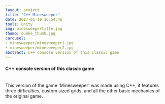 ```yaml
---
layout: project
title: "C++ Minesweeper"
date: 2017-01-19 16:54:46
tools: Unity
img: minesweepertitle.jpg
thumb: quake_thumb.jpg
carousel:
- minesweeper/minesweeper1.jpg
- minesweeper/minesweeper2.jpg
abstract: C++ console version of this classic game
---
```

#### C++ console version of this classic game
<br>
This version of the game 'Minesweeper' was made using C++, it features three difficulties, custom sized grids, and all the other basic mechanics of the original game.

